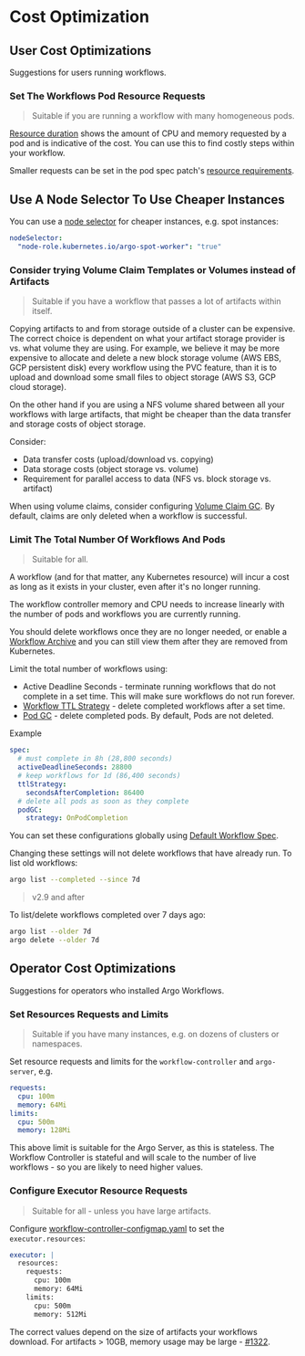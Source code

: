 # Cost Optimization

## User Cost Optimizations

Suggestions for users running workflows.

### Set The Workflows Pod Resource Requests

> Suitable if you are running a workflow with many homogeneous pods.

[Resource duration](resource-duration.md) shows the amount of CPU and memory requested by a pod and is indicative of the cost. You can use this to find costly steps within your workflow.

Smaller requests can be set in the pod spec patch's [resource requirements](fields.md#resourcerequirements).

## Use A Node Selector To Use Cheaper Instances

You can use a [node selector](fields.md#nodeselector) for cheaper instances, e.g. spot instances:

```yaml
nodeSelector:
  "node-role.kubernetes.io/argo-spot-worker": "true"
```

### Consider trying Volume Claim Templates or Volumes instead of Artifacts

> Suitable if you have a workflow that passes a lot of artifacts within itself.

Copying artifacts to and from storage outside of a cluster can be expensive. The correct choice is dependent on what your artifact storage provider is vs. what volume they are using. For example, we believe it may be more expensive to allocate and delete a new block storage volume (AWS EBS, GCP persistent disk) every workflow using the PVC feature, than it is to upload and download some small files to object storage (AWS S3, GCP cloud storage).

On the other hand if you are using a NFS volume shared between all your workflows with large artifacts, that might be cheaper than the data transfer and storage costs of object storage.

Consider:

* Data transfer costs (upload/download vs. copying)
* Data storage costs (object storage vs. volume)
* Requirement for parallel access to data (NFS vs. block storage vs. artifact)

When using volume claims, consider configuring [Volume Claim GC](fields.md#volumeclaimgc). By default, claims are only deleted when a workflow is successful.

### Limit The Total Number Of Workflows And Pods

> Suitable for all.

A workflow (and for that matter, any Kubernetes resource) will incur a cost as long as it exists in your cluster, even after it's no longer running.

The workflow controller memory and CPU needs to increase linearly with the number of pods and workflows you are currently running.

You should delete workflows once they are no longer needed, or enable a [Workflow Archive](workflow-archive.md) and you can still view them after they are removed from Kubernetes.

Limit the total number of workflows using:

* Active Deadline Seconds - terminate running workflows that do not complete in a set time. This will make sure workflows do not run forever.
* [Workflow TTL Strategy](fields.md#ttlstrategy) - delete completed workflows after a set time.
* [Pod GC](fields.md#podgc) - delete completed pods. By default, Pods are not deleted.

Example

```yaml
spec:
  # must complete in 8h (28,800 seconds)
  activeDeadlineSeconds: 28800
  # keep workflows for 1d (86,400 seconds)
  ttlStrategy:
    secondsAfterCompletion: 86400
  # delete all pods as soon as they complete
  podGC:
    strategy: OnPodCompletion
```

You can set these configurations globally using [Default Workflow Spec](default-workflow-specs.md).

Changing these settings will not delete workflows that have already run. To list old workflows:

```bash
argo list --completed --since 7d
```

> v2.9 and after

To list/delete workflows completed over 7 days ago:

```bash
argo list --older 7d
argo delete --older 7d
```

## Operator Cost Optimizations

Suggestions for operators who installed Argo Workflows.

### Set Resources Requests and Limits

> Suitable if you have many instances, e.g. on dozens of clusters or namespaces.

Set resource requests and limits for the `workflow-controller` and `argo-server`, e.g.

```yaml
requests:
  cpu: 100m
  memory: 64Mi
limits:
  cpu: 500m
  memory: 128Mi
```

This above limit is suitable for the Argo Server, as this is stateless. The Workflow Controller is stateful and will scale to the number of live workflows - so you are likely to need higher values.

### Configure Executor Resource Requests

> Suitable for all - unless you have large artifacts.

Configure [workflow-controller-configmap.yaml](workflow-controller-configmap.yaml) to set the `executor.resources`:

```yaml
executor: |
  resources:
    requests:
      cpu: 100m
      memory: 64Mi
    limits:
      cpu: 500m
      memory: 512Mi
```

The correct values depend on the size of artifacts your workflows download. For artifacts > 10GB, memory usage may be large - [#1322](https://github.com/argoproj/argo-workflows/issues/1322).
